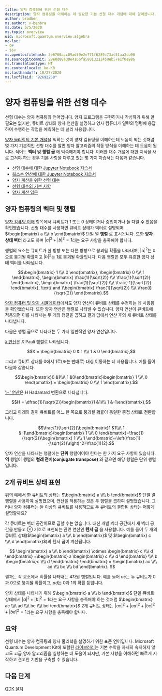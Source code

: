 ```yaml
---
title: 양자 컴퓨팅을 위한 선형 대수
description: 양자 컴퓨팅을 이해하는 데 필요한 기본 선형 대수 개념에 대해 알아봅니다.
author: bradben
ms.author: v-benbra
ms.date: 5/5/2020
ms.topic: overview
uid: microsoft.quantum.overview.algebra
no-loc:
- Q#
- $$v
ms.openlocfilehash: 3e6700acc09adf9e2e771f6289c73ad51aa2cb90
ms.sourcegitcommit: 29e0d88a30e4166fa580132124b0eb57e1f0e986
ms.translationtype: HT
ms.contentlocale: ko-KR
ms.lasthandoff: 10/27/2020
ms.locfileid: "92692258"
---
```

# <a name="linear-algebra-for-quantum-computing"></a>양자 컴퓨팅을 위한 선형 대수

선형 대수는 양자 컴퓨팅의 언어입니다. 양자 프로그램을 구현하거나 작성하기 위해 알 필요는 없지만, 큐비트 상태와 양자 연산을 설명하고 양자 컴퓨터가 일련의 명령에 응답하여 수행하는 작업을 예측하는 데 널리 사용됩니다.

[양자 물리학의 기본 개념](xref:microsoft.quantum.overview.understanding)을 익히는 것이 양자 컴퓨팅을 이해하는데 도움이 되는 것처럼 몇 가지 기본적인 선형 대수를 알면 양자 알고리즘의 작동 방식을 이해하는 데 도움이 됩니다. 적어도 **벡터** 및 **행렬 곱** 에 익숙해져야 합니다. 이러한 대수 개념에 대한 지식을 새로 고쳐야 하는 경우 기본 사항을 다루고 있는 몇 가지 자습서는 다음과 같습니다.

- [선형 대수에 대한 Jupyter Notebook 자습서](https://github.com/microsoft/QuantumKatas/tree/main/tutorials/LinearAlgebra)
- [복소수 연산에 대한 Jupyter Notebook 자습서](https://github.com/microsoft/QuantumKatas/tree/main/tutorials/ComplexArithmetic)
- [양자 계산을 위한 선형 대수](https://cds.cern.ch/record/1522001/files/978-1-4614-6336-8_BookBackMatter.pdf)
- [선형 대수의 기본 사항](https://www.math.ubc.ca/~carrell/NB.pdf)
- [양자 계산 입문](https://www.codeproject.com/Articles/5155638/Quantum-Computation-Primer-Part-1#exploring-quantum-superposition)

## <a name="vectors-and-matrices-in-quantum-computing"></a>양자 컴퓨팅의 벡터 및 행렬

[양자 컴퓨팅 이해](xref:microsoft.quantum.overview.understanding) 항목에서 큐비트가 1 또는 0 상태이거나 중첩이거나 둘 다일 수 있음을 확인했습니다. 선형 대수를 사용하면 큐비트 상태가 벡터로 설명되며 $\begin{bmatrix} a \\\\  b \end{bmatrix}$ 단일 열 **행렬** 로 표시됩니다. 또한 **양자 상태 벡터** 라고도 하며 $|a|^2 + |b|^2 = 1$라는 요구 사항을 충족해야 합니다.  

행렬의 요소는 큐비트가 한 방향 또는 다른 방향으로 붕괴될 확률을 나타내며, $|a|^2$는 0으로 붕괴될 확률이고 $|b|^2$는 1로 붕괴될 확률입니다. 다음 행렬은 모두 유효한 양자 상태 벡터를 나타냅니다.

$$\begin{bmatrix} 1 \\\\  0 \end{bmatrix}, \begin{bmatrix} 0 \\\\  1 \end{bmatrix}, \begin{bmatrix} \frac{1}{\sqrt{2}} \\\\  \frac{1}{\sqrt{2}} \end{bmatrix}, \begin{bmatrix} \frac{1}{\sqrt{2}} \\\\  \frac{-1}{\sqrt{2}} \end{bmatrix}, \text{ and }\begin{bmatrix} \frac{1}{\sqrt{2}} \\\\  \frac{i}{\sqrt{2}} \end{bmatrix}.$$

[양자 컴퓨터 및 양자 시뮬레이터](xref:microsoft.quantum.overview.simulators)에서도 양자 연산이 큐비트 상태를 수정하는 데 사용됨을 확인했습니다.  또한 양자 연산은 행렬로 나타낼 수 있습니다. 양자 연산이 큐비트에 적용되면 이를 나타내는 두 개의 행렬을 곱하고 결과 답에서 연산 후의 새 큐비트 상태를 나타냅니다.  

다음은 행렬 곱으로 나타내는 두 가지 일반적인 양자 연산입니다.


[`X` 연산](xref:Microsoft.Quantum.Intrinsic.X)은 $X$ Pauli 행렬로 나타냅니다.

$$X = \begin{bmatrix} 0 & 1 \\\\ 1 & 0 \end{bmatrix},$$
    
그리고 큐비트 상태를 0에서 1로(또는 반대로) 대칭 이동하는 데 사용됩니다. 예를 들어 다음과 같습니다.

$$\begin{bmatrix}0 &1\\\\ 1 &0\end{bmatrix}\begin{bmatrix} 1 \\\\  0 \end{bmatrix} = \begin{bmatrix} 0 \\\\  1 \end{bmatrix}.$$

['H' 연산](xref:Microsoft.Quantum.Intrinsic.H)은 $H$ Hadamard 변환으로 나타냅니다.

$$H = \dfrac{1}{\sqrt{2}}\begin{bmatrix}1 &1\\\\ 1 &-1\end{bmatrix},$$

 그리고 아래와 같이 큐비트를 어느 한 쪽으로 붕괴될 확률이 동일한 중첩 상태로 전환합니다.

$$\frac{1}{\sqrt{2}}\begin{bmatrix}1 &1\\\\ 1 &-1\end{bmatrix}\begin{bmatrix} 1 \\\\  0 \end{bmatrix}=\frac{1}{\sqrt{2}}\begin{bmatrix} 1 \\\\  1 \end{bmatrix}=\left(\frac{1}{\sqrt{2}}\right)^2=\frac{1}{2}.$$

양자 연산을 나타내는 행렬에는 **단위** 행렬이어야 한다는 한 가지 요구 사항이 있습니다. **역** 행렬이 행렬의 **켤레 전치(conjugate transpose)** 와 같으면 해당 행렬은 단위 행렬입니다.

## <a name="representing-two-qubit-states"></a>2개 큐비트 상태 표현

위의 예에서 한 큐비트의 상태는 $\begin{bmatrix} a \\\\  b \end{bmatrix}$ 단일 열 행렬을 사용하여 설명했으며, 연산을 적용하는 것은 두 행렬을 곱하여 설명했습니다. 그러나 양자 컴퓨터는 둘 이상의 큐비트를 사용하므로 두 큐비트의 결합된 상태는 어떻게 설명할까요? 

각 큐비트는 벡터 공간이므로 곱할 수는 없습니다. 대신 개별 벡터 공간에서 새 벡터 공간을 만들고 $\otimes$ 기호로 표현되는 관련 연산인 **텐서 곱** 을 사용합니다. 예를 들어 두 개의 큐비트 상태($\begin{bmatrix} a \\\\  b \end{bmatrix}$ 및 $\begin{bmatrix} c \\\\  d \end{bmatrix}$)의 텐서 곱이 계산됩니다.

$$ \begin{bmatrix} a \\\\  b \end{bmatrix} \otimes \begin{bmatrix} c \\\\  d \end{bmatrix} =\begin{bmatrix} a \begin{bmatrix} c \\\\  d \end{bmatrix} \\\\ b \begin{bmatrix}c \\\\  d \end{bmatrix} \end{bmatrix} = \begin{bmatrix} ac \\\\  ad \\\\  bc \\\\  bd \end{bmatrix}. $$

결과는 각 요소에서 확률을 나타내는 4차원 행렬입니다. 예를 들어 $ac$는 두 큐비트가 0과 0으로 붕괴될 확률이고, $ad$는 0과 1의 확률 등입니다. 

양자 상태를 나타내기 위해 $\begin{bmatrix} a \\\\  b \end{bmatrix}$ 단일 큐비트 상태에서 $|a|^2 + |b|^2 = 1$라는 요구 사항을 충족해야 하는 것처럼 $\begin{bmatrix} ac \\\\  ad \\\\  bc \\\\  bd \end{bmatrix}$ 2개 큐비트 상태는 $|ac|^2 + |ad|^2 + |bc|^2+ |bd|^2 = 1$라는 요구 사항을 충족해야 합니다.

## <a name="summary"></a>요약

선형 대수는 양자 컴퓨팅과 양자 물리학을 설명하기 위한 표준 언어입니다. Microsoft Quantum Development Kit에 포함된 [라이브러리](xref:microsoft.quantum.libraries)는 기본 수학을 자세히 숙지하지 않고도 고급 양자 알고리즘을 실행하는 데 도움이 되지만, 기본 사항을 이해하면 빠르게 시작하고 견고한 기반을 구축할 수 있습니다.

## <a name="next-steps"></a>다음 단계

[QDK 설치](xref:microsoft.quantum.install)
